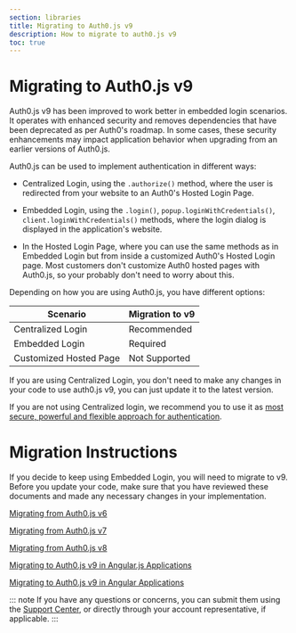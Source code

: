 ```yaml
---
section: libraries
title: Migrating to Auth0.js v9
description: How to migrate to auth0.js v9
toc: true
---
```

# Migrating to Auth0.js v9

Auth0.js v9 has been improved to work better in embedded login scenarios. It operates with enhanced security and removes dependencies that have been deprecated as per Auth0's roadmap. In some cases, these security enhancements may impact application behavior when upgrading from an earlier versions of Auth0.js. 

Auth0.js can be used to implement authentication in different ways:

- Centralized Login, using the `.authorize()` method, where the user is redirected from your website to an Auth0's Hosted Login Page.

- Embedded Login, using the `.login()`, `popup.loginWithCredentials()`, `client.loginWithCredentials()` methods, where the login dialog is displayed in the application's website.

- In the Hosted Login Page, where you can use the same methods as in Embedded Login but from inside a customized Auth0's Hosted Login page. Most customers don't customize Auth0 hosted pages with Auth0.js, so your probably don't need to worry about this.

Depending on how you are using Auth0.js, you have different options:

| Scenario | Migration to v9 | 
| --- | --- | 
| Centralized Login | Recommended |
| Embedded Login | Required |
| Customized Hosted Page | Not Supported |

If you are using Centralized Login, you don't need to make any changes in your code to use auth0.js v9, you can just update it to the latest version.

If you are not using Centralized login, we recommend you to use it as [most secure, powerful and flexible approach for authentication](/guides/login/centralized-vs-embedded). 

# Migration Instructions

If you decide to keep using Embedded Login, you will need to migrate to v9. Before you update your code, make sure that you have reviewed these documents and made any necessary changes in your implementation. 

[Migrating from Auth0.js v6](/articles/libraries/auth0js/v9/migration-v6-v9)

[Migrating from Auth0.js v7](/articles/libraries/auth0js/v9/migration-v7-v9)

[Migrating from Auth0.js v8](/articles/libraries/auth0js/v9/migration-v8-v9)

[Migrating to Auth0.js v9 in Angular.js Applications](/articles/libraries/auth0js/v9/migration-angularjs)

[Migrating to Auth0.js v9 in Angular Applications](/articles/libraries/auth0js/v9/migration-angular)

::: note
If you have any questions or concerns, you can submit them using the [Support Center](${env.DOMAIN_URL_SUPPORT}), or directly through your account representative, if applicable. 
:::
